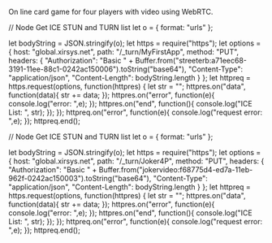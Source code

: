 On line card game for four players with video using WebRTC.


  // Node Get ICE STUN and TURN list
let o = {
      format: "urls"
};

let bodyString = JSON.stringify(o);
let https = require("https");
let options = {
      host: "global.xirsys.net",
      path: "/_turn/MyFirstApp",
      method: "PUT",
      headers: {
          "Authorization": "Basic " + Buffer.from("streeterb:a71eec68-3191-11ee-88c1-0242ac150006").toString("base64"),
          "Content-Type": "application/json",
          "Content-Length": bodyString.length
      }
};
let httpreq = https.request(options, function(httpres) {
      let str = "";
      httpres.on("data", function(data){ str += data; });
      httpres.on("error", function(e){ console.log("error: ",e); });
      httpres.on("end", function(){ 
          console.log("ICE List: ", str);
      });
});
httpreq.on("error", function(e){ console.log("request error: ",e); });
httpreq.end();

// Node Get ICE STUN and TURN list
let o = {
      format: "urls"
};

let bodyString = JSON.stringify(o);
let https = require("https");
let options = {
      host: "global.xirsys.net",
      path: "/_turn/Joker4P",
      method: "PUT",
      headers: {
          "Authorization": "Basic " + Buffer.from("jokervideo:f68775d4-ed7a-11eb-962f-0242ac150003").toString("base64"),
          "Content-Type": "application/json",
          "Content-Length": bodyString.length
      }
};
let httpreq = https.request(options, function(httpres) {
      let str = "";
      httpres.on("data", function(data){ str += data; });
      httpres.on("error", function(e){ console.log("error: ",e); });
      httpres.on("end", function(){ 
          console.log("ICE List: ", str);
      });
});
httpreq.on("error", function(e){ console.log("request error: ",e); });
httpreq.end();
  
  